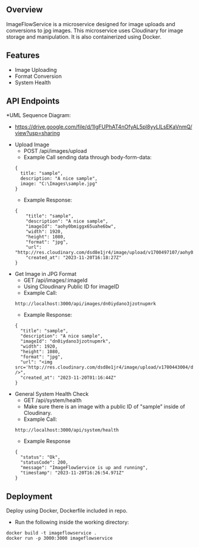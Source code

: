 ## Overview
ImageFlowService is a microservice designed for image uploads and conversions to jpg images. This microservice uses Cloudinary for image storage and manipulation. It is also containerized using Docker.

## Features
* Image Uploading
* Format Conversion
* System Health

## API Endpoints
*UML Sequence Diagram:
- https://drive.google.com/file/d/1IgFUPhAT4nOfyAL5pl8yyLILsEKaVnmQ/view?usp=sharing
* Upload Image
  - POST /api/images/upload
  - Example Call sending data through body-form-data:
  ```
  { 
    title: "sample",
    description: "A nice sample",
    image: "C:\Images\sample.jpg"
  }
  ```
  - Example Response:
  ```
  {
      "title": "sample",
      "description": "A nice sample",
      "imageId": "aohy0bmiggx65uahe6bw",
      "width": 1920,
      "height": 1080,
      "format": "jpg",
      "url": "http://res.cloudinary.com/dsd8e1jr4/image/upload/v1700497107/aohy0bmiggx65uahe6bw.jpg",
      "created_at": "2023-11-20T16:18:27Z"
  }
  ```
* Get Image in JPG Format
  - GET /api/images/:imageId
  - Using Cloudinary Public ID for imageID
  - Example Call:
  ```
  http://localhost:3000/api/images/dn0iydano3jzotnupmrk
  ```
  - Example Response:
  ```
  {
    "title": "sample",
    "description": "A nice sample",
    "imageId": "dn0iydano3jzotnupmrk",
    "width": 1920,
    "height": 1080,
    "format": "jpg",
    "url": "<img src='http://res.cloudinary.com/dsd8e1jr4/image/upload/v1700443004/dn0iydano3jzotnupmrk.jpg' />",
    "created_at": "2023-11-20T01:16:44Z"
  }
  ```
* General System Health Check
  - GET /api/system/health
  - Make sure there is an image with a public ID of "sample" inside of Cloudinary.
  - Example Call:
  ```
  http://localhost:3000/api/system/health
  ```
  - Example Response
  ```
  {
    "status": "Ok",
    "statusCode": 200,
    "message": "ImageFlowService is up and running",
    "timestamp": "2023-11-20T16:26:54.971Z"
  }
  ```

## Deployment
Deploy using Docker, Dockerfile included in repo.
* Run the following inside the working directory:
```
docker build -t imageflowservice .
docker run -p 3000:3000 imageflowservice 
```
